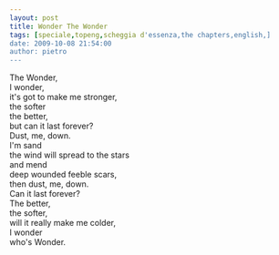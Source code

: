 ```yaml
---
layout: post
title: Wonder The Wonder
tags: [speciale,topeng,scheggia d'essenza,the chapters,english,]
date: 2009-10-08 21:54:00
author: pietro
---
```

The Wonder,<br/>I wonder,<br/>it's got to make me stronger,<br/>the softer<br/>the better,<br/>but can it last forever?<br/>Dust, me, down.<br/>I'm sand<br/>the wind will spread to the stars<br/>and mend<br/>deep wounded feeble scars,<br/>then dust, me, down.<br/>Can it last forever?<br/>The better,<br/>the softer,<br/>will it really make me colder,<br/>I wonder<br/>who's Wonder.
